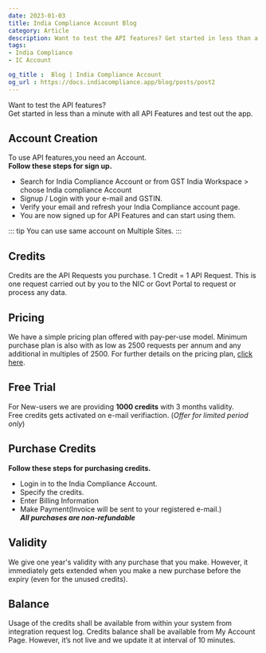 ```yaml
---
date: 2023-01-03
title: India Compliance Account Blog
category: Article
description: Want to test the API features? Get started in less than a minute with all API Features and test out the app.
tags:
- India Compliance
- IC Account    

og_title :  Blog | India Compliance Account
og_url : https://docs.indiacompliance.app/blog/posts/post2
---
```

<PostDetail>


Want to test the API features?  
Get started in less than a minute with all API Features and test out the app.

## Account Creation
To use API features,you need an Account.  
**Follow these steps for sign up.**

- Search for India Compliance Account or from GST India Workspace > choose India compliance Account
- Signup / Login with your e-mail and GSTIN. 
- Verify your email and refresh your India Compliance account page.
- You are now signed up for API Features and can start using them.

::: tip
You can use same account on Multiple Sites.
:::

## Credits
Credits are the API Requests you purchase. 1 Credit = 1 API Request. This is one request carried out by you to the NIC or Govt Portal to request or process any data.


## Pricing
We have a simple pricing plan offered with pay-per-use model. Minimum purchase plan is also with as low as 2500 requests per annum and any additional in multiples of 2500. For further details on the pricing plan, [click here](mailto:info@resilient.tech).

## Free Trial
For New-users we are providing **1000 credits** with 3 months validity.  
Free credits gets activated on e-mail verifiaction.
(*Offer for limited period only*)

## Purchase Credits
**Follow these steps for purchasing credits.**
- Login in to the India Compliance Account.
- Specify the credits.
- Enter Billing Information 
- Make Payment(Invoice will be sent to your registered e-mail.)  
***All purchases are non-refundable***

## Validity
We give one year's validity with any purchase that you make. However, it immediately gets extended when you make a new purchase before the expiry (even for the unused credits).

## Balance
Usage of the credits shall be available from within your system from integration request log.
Credits balance shall be available from My Account Page. However, it’s not live and we update it at interval of 10 minutes.


</PostDetail>
